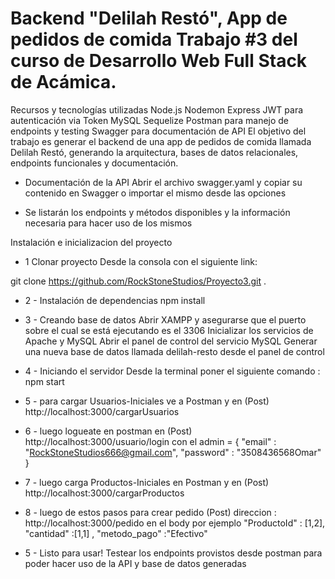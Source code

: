 # Backend "Delilah Restó", App de pedidos de comida Trabajo #3 del curso de Desarrollo Web Full Stack de Acámica.

Recursos y tecnologías utilizadas Node.js Nodemon Express JWT para autenticación via Token MySQL Sequelize Postman para manejo de endpoints y testing Swagger para documentación de API El objetivo del trabajo es generar el backend de una app de pedidos de comida llamada Delilah Restó, generando la arquitectura, bases de datos relacionales, endpoints funcionales y documentación.

- Documentación de la API Abrir el archivo swagger.yaml y copiar su contenido en Swagger o importar el mismo desde las opciones

- Se listarán los endpoints y métodos disponibles y la información necesaria para hacer uso de los mismos

Instalación e inicializacion del proyecto 
- 1 Clonar proyecto Desde la consola con el siguiente link:

git clone https://github.com/RockStoneStudios/Proyecto3.git .

- 2 - Instalación de dependencias npm install 
- 3 - Creando base de datos Abrir XAMPP y asegurarse que el puerto sobre el cual se está ejecutando es el 3306 Inicializar los servicios de Apache y MySQL Abrir el panel de control del servicio MySQL Generar una nueva base de datos llamada delilah-resto desde el panel de control
- 4 - Iniciando el servidor Desde la terminal poner el siguiente comando : npm start
- 5 - para cargar Usuarios-Iniciales ve a Postman y en (Post) http://localhost:3000/cargarUsuarios
- 6 - luego logueate en postman en (Post) http://localhost:3000/usuario/login con el admin = {
    "email" : "RockStoneStudios666@gmail.com",
    "password" : "3508436568Omar"
}
- 7 - luego carga Productos-Iniciales en Postman y en (Post) http://localhost:3000/cargarProductos
- 8 - luego de estos pasos para crear pedido  (Post) direccion : http://localhost:3000/pedido en el body por ejemplo  "ProductoId" : [1,2], "cantidad" :[1,1] , "metodo_pago" :"Efectivo" 
  

- 5 - Listo para usar! Testear los endpoints provistos desde postman para poder hacer uso de la API y base de datos generadas

